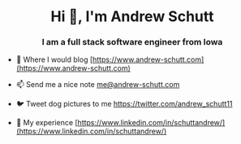<h1 align="center">Hi 👋, I'm Andrew Schutt</h1>
<h3 align="center">I am a full stack software engineer from Iowa</h3>

- 📝 Where I would blog [https://www.andrew-schutt.com](https://www.andrew-schutt.com)

- 📫 Send me a nice note me@andrew-schutt.com

- 🐦 Tweet dog pictures to me https://twitter.com/andrew_schutt11

- 📄 My experience [https://www.linkedin.com/in/schuttandrew/](https://www.linkedin.com/in/schuttandrew/)
